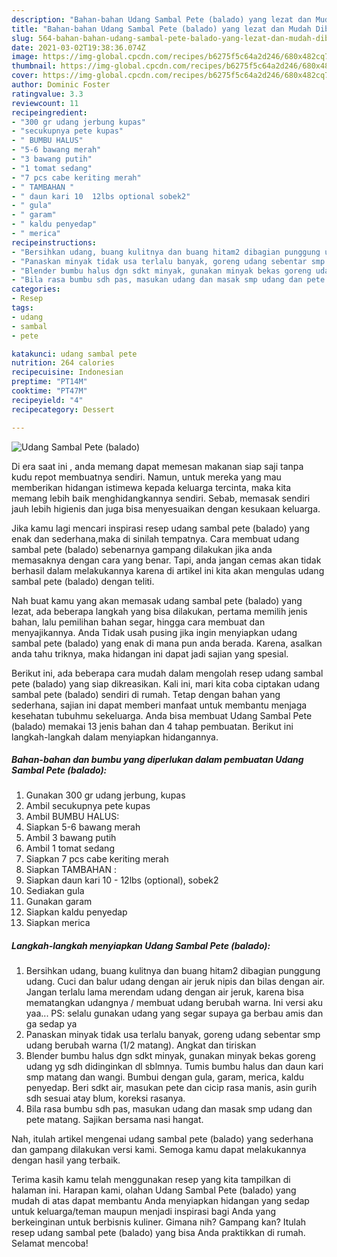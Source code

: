 ```yaml
---
description: "Bahan-bahan Udang Sambal Pete (balado) yang lezat dan Mudah Dibuat"
title: "Bahan-bahan Udang Sambal Pete (balado) yang lezat dan Mudah Dibuat"
slug: 564-bahan-bahan-udang-sambal-pete-balado-yang-lezat-dan-mudah-dibuat
date: 2021-03-02T19:38:36.074Z
image: https://img-global.cpcdn.com/recipes/b6275f5c64a2d246/680x482cq70/udang-sambal-pete-balado-foto-resep-utama.jpg
thumbnail: https://img-global.cpcdn.com/recipes/b6275f5c64a2d246/680x482cq70/udang-sambal-pete-balado-foto-resep-utama.jpg
cover: https://img-global.cpcdn.com/recipes/b6275f5c64a2d246/680x482cq70/udang-sambal-pete-balado-foto-resep-utama.jpg
author: Dominic Foster
ratingvalue: 3.3
reviewcount: 11
recipeingredient:
- "300 gr udang jerbung kupas"
- "secukupnya pete kupas"
- " BUMBU HALUS"
- "5-6 bawang merah"
- "3 bawang putih"
- "1 tomat sedang"
- "7 pcs cabe keriting merah"
- " TAMBAHAN "
- " daun kari 10  12lbs optional sobek2"
- " gula"
- " garam"
- " kaldu penyedap"
- " merica"
recipeinstructions:
- "Bersihkan udang, buang kulitnya dan buang hitam2 dibagian punggung udang. Cuci dan balur udang dengan air jeruk nipis dan bilas dengan air. Jangan terlalu lama merendam udang dengan air jeruk, karena bisa mematangkan udangnya / membuat udang berubah warna. Ini versi aku yaa... PS: selalu gunakan udang yang segar supaya ga berbau amis dan ga sedap ya"
- "Panaskan minyak tidak usa terlalu banyak, goreng udang sebentar smp udang berubah warna (1/2 matang). Angkat dan tiriskan"
- "Blender bumbu halus dgn sdkt minyak, gunakan minyak bekas goreng udang yg sdh didinginkan dl sblmnya. Tumis bumbu halus dan daun kari smp matang dan wangi. Bumbui dengan gula, garam, merica, kaldu penyedap. Beri sdkt air, masukan pete dan cicip rasa manis, asin gurih sdh sesuai atay blum, koreksi rasanya."
- "Bila rasa bumbu sdh pas, masukan udang dan masak smp udang dan pete matang. Sajikan bersama nasi hangat."
categories:
- Resep
tags:
- udang
- sambal
- pete

katakunci: udang sambal pete 
nutrition: 264 calories
recipecuisine: Indonesian
preptime: "PT14M"
cooktime: "PT47M"
recipeyield: "4"
recipecategory: Dessert

---
```



![Udang Sambal Pete (balado)](https://img-global.cpcdn.com/recipes/b6275f5c64a2d246/680x482cq70/udang-sambal-pete-balado-foto-resep-utama.jpg)

Di era  saat ini , anda memang dapat memesan makanan siap saji tanpa kudu repot membuatnya sendiri. Namun, untuk mereka yang mau memberikan hidangan istimewa kepada keluarga tercinta, maka kita memang lebih baik menghidangkannya sendiri. Sebab, memasak sendiri jauh lebih higienis dan juga bisa menyesuaikan dengan kesukaan keluarga.

Jika kamu lagi mencari inspirasi resep udang sambal pete (balado) yang enak dan sederhana,maka di sinilah tempatnya. Cara membuat udang sambal pete (balado)  sebenarnya gampang dilakukan jika anda memasaknya dengan cara yang benar. Tapi, anda jangan cemas akan tidak berhasil dalam melakukannya 
karena di artikel ini kita akan mengulas udang sambal pete (balado) dengan teliti.  



Nah buat kamu yang akan memasak udang sambal pete (balado) yang lezat, ada beberapa langkah yang bisa dilakukan, pertama memilih jenis bahan, lalu pemilihan bahan segar, hingga cara membuat dan menyajikannya. Anda Tidak usah pusing jika ingin menyiapkan udang sambal pete (balado) yang enak di mana pun anda berada. Karena, asalkan anda  tahu triknya, maka hidangan ini dapat jadi sajian yang spesial.

Berikut ini, ada beberapa cara mudah dalam mengolah resep udang sambal pete (balado) yang siap dikreasikan. Kali ini, mari kita coba ciptakan udang sambal pete (balado) sendiri di rumah. Tetap dengan bahan yang sederhana, sajian ini dapat memberi manfaat untuk membantu menjaga kesehatan tubuhmu sekeluarga. Anda bisa membuat Udang Sambal Pete (balado) memakai 13 jenis bahan dan 4 tahap pembuatan. Berikut ini langkah-langkah dalam menyiapkan hidangannya.

<!--inarticleads1-->

##### Bahan-bahan dan bumbu yang diperlukan dalam pembuatan Udang Sambal Pete (balado):

1. Gunakan 300 gr udang jerbung, kupas
1. Ambil secukupnya pete kupas
1. Ambil  BUMBU HALUS:
1. Siapkan 5-6 bawang merah
1. Ambil 3 bawang putih
1. Ambil 1 tomat sedang
1. Siapkan 7 pcs cabe keriting merah
1. Siapkan  TAMBAHAN :
1. Siapkan  daun kari 10 - 12lbs (optional), sobek2
1. Sediakan  gula
1. Gunakan  garam
1. Siapkan  kaldu penyedap
1. Siapkan  merica




<!--inarticleads2-->

##### Langkah-langkah menyiapkan Udang Sambal Pete (balado):

1. Bersihkan udang, buang kulitnya dan buang hitam2 dibagian punggung udang. Cuci dan balur udang dengan air jeruk nipis dan bilas dengan air. Jangan terlalu lama merendam udang dengan air jeruk, karena bisa mematangkan udangnya / membuat udang berubah warna. Ini versi aku yaa... PS: selalu gunakan udang yang segar supaya ga berbau amis dan ga sedap ya
1. Panaskan minyak tidak usa terlalu banyak, goreng udang sebentar smp udang berubah warna (1/2 matang). Angkat dan tiriskan
1. Blender bumbu halus dgn sdkt minyak, gunakan minyak bekas goreng udang yg sdh didinginkan dl sblmnya. Tumis bumbu halus dan daun kari smp matang dan wangi. Bumbui dengan gula, garam, merica, kaldu penyedap. Beri sdkt air, masukan pete dan cicip rasa manis, asin gurih sdh sesuai atay blum, koreksi rasanya.
1. Bila rasa bumbu sdh pas, masukan udang dan masak smp udang dan pete matang. Sajikan bersama nasi hangat.




Nah, itulah artikel mengenai  udang sambal pete (balado)  yang sederhana dan gampang dilakukan versi kami. Semoga kamu dapat melakukannya dengan hasil yang terbaik. 

Terima kasih kamu telah menggunakan resep yang kita tampilkan di halaman ini. Harapan kami, olahan  Udang Sambal Pete (balado) yang mudah di atas dapat membantu Anda menyiapkan hidangan yang sedap untuk keluarga/teman maupun menjadi inspirasi bagi Anda yang berkeinginan untuk berbisnis kuliner. Gimana nih? Gampang kan? Itulah resep udang sambal pete (balado) yang bisa Anda praktikkan di rumah. Selamat mencoba!

